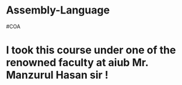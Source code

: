 # Assembly-Language
#COA
# I  took this course under one of the renowned faculty at aiub Mr. Manzurul Hasan sir !

